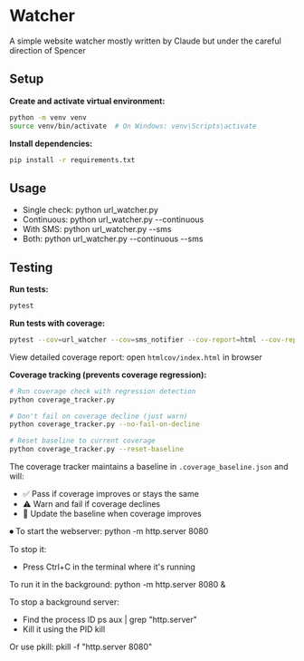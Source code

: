 # Watcher 

A simple website watcher mostly written by Claude but under the careful direction of Spencer

## Setup

**Create and activate virtual environment:**
```bash
python -m venv venv
source venv/bin/activate  # On Windows: venv\Scripts\activate
```

**Install dependencies:**
```bash
pip install -r requirements.txt
```

## Usage

 - Single check: python url_watcher.py <URL>
 - Continuous:   python url_watcher.py <URL> --continuous
 - With SMS:     python url_watcher.py <URL> --sms
 - Both:         python url_watcher.py <URL> --continuous --sms

## Testing

**Run tests:**
```bash
pytest
```

**Run tests with coverage:**
```bash
pytest --cov=url_watcher --cov=sms_notifier --cov-report=html --cov-report=term-missing
```

View detailed coverage report: open `htmlcov/index.html` in browser

**Coverage tracking (prevents coverage regression):**
```bash
# Run coverage check with regression detection
python coverage_tracker.py

# Don't fail on coverage decline (just warn)
python coverage_tracker.py --no-fail-on-decline

# Reset baseline to current coverage
python coverage_tracker.py --reset-baseline
```

The coverage tracker maintains a baseline in `.coverage_baseline.json` and will:
- ✅ Pass if coverage improves or stays the same
- ⚠️  Warn and fail if coverage declines
- 📝 Update the baseline when coverage improves


⏺ To start the webserver:
  python -m http.server 8080

  To stop it:
  - Press Ctrl+C in the terminal where it's running

  To run it in the background:
  python -m http.server 8080 &

  To stop a background server:
  * Find the process ID
  ps aux | grep "http.server"
  * Kill it using the PID
  kill <PID>

  Or use pkill:
  pkill -f "http.server 8080"
 



